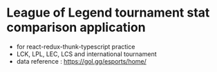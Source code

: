 # League of Legend tournament stat comparison application

- for react-redux-thunk-typescript practice
- LCK, LPL, LEC, LCS and international tournament
- data reference : https://gol.gg/esports/home/